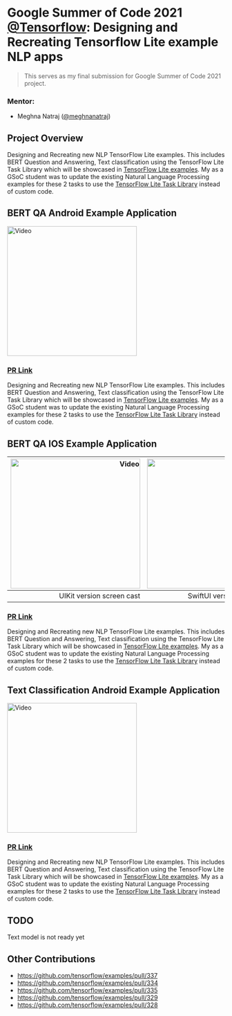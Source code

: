 # Google Summer of Code 2021 [@Tensorflow](https://github.com/tensorflow): Designing and Recreating Tensorflow Lite example NLP apps

>This serves as my final submission for Google Summer of Code 2021 project.

### Mentor:
* Meghna Natraj ([@meghnanatraj](https://github.com/MeghnaNatraj))

## Project Overview
Designing and Recreating new NLP TensorFlow Lite examples. This includes BERT Question and Answering, Text classification using the TensorFlow Lite Task Library which will be showcased in [TensorFlow Lite examples](https://www.tensorflow.org/lite/examples). My as a GSoC student was to update the existing Natural Language Processing examples for these 2 tasks to use the [TensorFlow Lite Task Library](https://www.tensorflow.org/lite/inference_with_metadata/task_library/overview) instead of custom code. 


## BERT QA Android Example Application


<img src="https://user-images.githubusercontent.com/67560900/122643946-37d0d380-d130-11eb-8e7c-f467b90cb0dd.mp4" width="300" alt="Video">

### [PR Link](https://github.com/tensorflow/examples/pull/327)
Designing and Recreating new NLP TensorFlow Lite examples. This includes BERT Question and Answering, Text classification using the TensorFlow Lite Task Library which will be showcased in [TensorFlow Lite examples](https://www.tensorflow.org/lite/examples). My as a GSoC student was to update the existing Natural Language Processing examples for these 2 tasks to use the [TensorFlow Lite Task Library](https://www.tensorflow.org/lite/inference_with_metadata/task_library/overview) instead of custom code. 


## BERT QA IOS Example Application

<img src="https://storage.googleapis.com/download.tensorflow.org/models/tflite/screenshots/bertqa_ios_uikit_demo.gif" width="300" alt="Video"> | <img src="https://storage.googleapis.com/download.tensorflow.org/models/tflite/screenshots/bertqa_ios_uikit_demo.gif" width="300" alt="Video">
-----------------------: | -------------------------:
UIKit version screen cast | SwiftUI version screen cast

### [PR Link](https://github.com/tensorflow/examples/pull/340)

Designing and Recreating new NLP TensorFlow Lite examples. This includes BERT Question and Answering, Text classification using the TensorFlow Lite Task Library which will be showcased in [TensorFlow Lite examples](https://www.tensorflow.org/lite/examples). My as a GSoC student was to update the existing Natural Language Processing examples for these 2 tasks to use the [TensorFlow Lite Task Library](https://www.tensorflow.org/lite/inference_with_metadata/task_library/overview) instead of custom code. 

<!-- <img align="right" src="https://storage.googleapis.com/download.tensorflow.org/models/tflite/screenshots/bertqa_ios_uikit_demo.gif" width="300" alt="Video">
<img align="right" src="https://storage.googleapis.com/download.tensorflow.org/models/tflite/screenshots/bertqa_ios_uikit_demo.gif" width="300" alt="Video"> -->
<!-- <img src="https://storage.googleapis.com/download.tensorflow.org/models/tflite/screenshots/bertqa_ios_uikit_demo.gif" width="300" alt="Video">|<img src="https://storage.googleapis.com/download.tensorflow.org/models/tflite/screenshots/bertqa_ios_swiftui_demo.gif" width="300" alt="Video">|
|--|--| -->

## Text Classification Android Example Application

<img src="https://www.tensorflow.org/lite/examples/text_classification/images/screenshot.gif" width="300" alt="Video">

### [PR Link](https://github.com/tensorflow/examples/pull/336)

Designing and Recreating new NLP TensorFlow Lite examples. This includes BERT Question and Answering, Text classification using the TensorFlow Lite Task Library which will be showcased in [TensorFlow Lite examples](https://www.tensorflow.org/lite/examples). My as a GSoC student was to update the existing Natural Language Processing examples for these 2 tasks to use the [TensorFlow Lite Task Library](https://www.tensorflow.org/lite/inference_with_metadata/task_library/overview) instead of custom code. 


## TODO
Text model is not ready yet 


## Other Contributions
- https://github.com/tensorflow/examples/pull/337
- https://github.com/tensorflow/examples/pull/334
- https://github.com/tensorflow/examples/pull/335
- https://github.com/tensorflow/examples/pull/329
- https://github.com/tensorflow/examples/pull/328




[UIKit screencast]: https://storage.googleapis.com/download.tensorflow.org/models/tflite/screenshots/bertqa_ios_uikit_demo.gif
[SwiftUI screencast]: https://storage.googleapis.com/download.tensorflow.org/models/tflite/screenshots/bertqa_ios_swiftui_demo.gif
